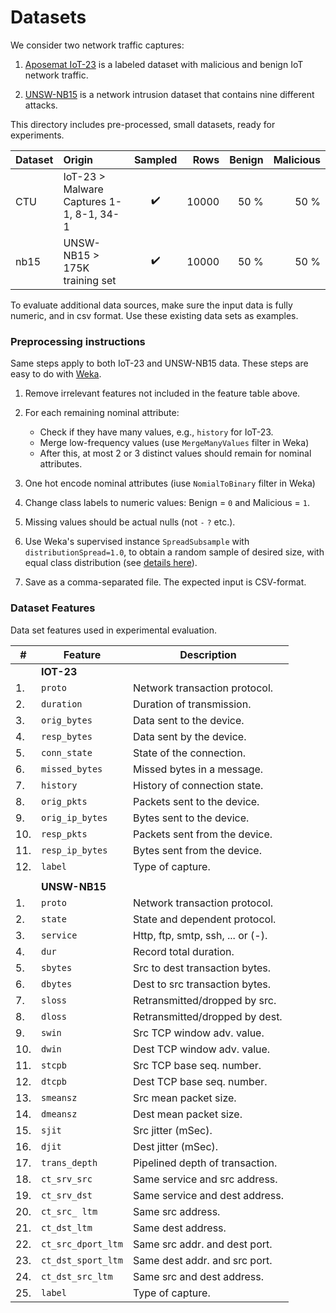 # Datasets

We consider two network traffic captures:

1. [Aposemat IoT-23](https://www.stratosphereips.org/datasets-iot23/) is a labeled dataset with malicious and benign IoT
   network traffic.

2. [UNSW-NB15](https://research.unsw.edu.au/projects/unsw-nb15-dataset) is a network intrusion dataset that contains
   nine different attacks.

This directory includes pre-processed, small datasets, ready for experiments.

| Dataset | Origin                                   | Sampled |  Rows | Benign | Malicious | 
|:--------|:-----------------------------------------|:-------:|------:|-------:|----------:|
| CTU     | IoT-23 > Malware Captures 1-1, 8-1, 34-1 |   ✔️    | 10000 |   50 % |      50 % |
| nb15    | UNSW-NB15 > 175K training set            |   ✔️    | 10000 |   50 % |      50 % |

To evaluate additional data sources, make sure the input data is fully numeric, and in csv format.
Use these existing data sets as examples.

### Preprocessing instructions

Same steps apply to both IoT-23 and UNSW-NB15 data. 
These steps are easy to do with [Weka](https://waikato.github.io/weka-wiki/downloading_weka/).

1. Remove irrelevant features not included in the feature table above.

2. For each remaining nominal attribute:
   - Check if they have many values, e.g., `history` for IoT-23.
   - Merge low-frequency values (use `MergeManyValues` filter in Weka)
   - After this, at most 2 or 3 distinct values should remain for nominal attributes.

3. One hot encode nominal attributes (iuse `NomialToBinary` filter in Weka)

4. Change class labels to numeric values: Benign = `0` and Malicious = `1`.

5. Missing values should be actual nulls (not `-` `?` etc.).

6. Use Weka's supervised instance `SpreadSubsample` with `distributionSpread=1.0`, 
   to obtain a random sample of desired size, with equal class distribution 
   (see [details here](https://waikato.github.io/weka-blog/posts/2019-01-30-sampling/)).

7. Save as a comma-separated file. The expected input is CSV-format.

### Dataset Features

Data set features used in experimental evaluation.

| #   | Feature            | Description                       |
|-----|--------------------|-----------------------------------|
|     | **IOT-23**         |                                   | 
| 1.  | `proto `           | Network transaction protocol.     |
| 2.  | `duration`         | Duration of transmission.         |
| 3.  | `orig_bytes `      | Data sent to the device.          |
| 4.  | `resp_bytes `      | Data sent by the device.          |
| 5.  | `conn_state `      | State of the connection.          |
| 6.  | `missed_bytes `    | Missed bytes in a message.        |
| 7.  | `history `         | History of connection state.      |
| 8.  | `orig_pkts`        | Packets sent to the device.       |
| 9.  | `orig_ip_bytes `   | Bytes sent to the device.         |
| 10. | `resp_pkts`        | Packets sent from the device.     |
| 11. | `resp_ip_bytes `   | Bytes sent from the device.       |
| 12. | `label `           | Type of capture.                  |
|     |                    |                                   |
|     | **UNSW-NB15**      |                                   | 
 | 1.  | `proto`            | Network transaction protocol.     |
 | 2.  | `state`            | State and dependent protocol.     |
 | 3.  | `service`          | Http, ftp, smtp, ssh, ... or (-). |
 | 4.  | `dur`              | Record total duration.            |
 | 5.  | `sbytes`           | Src to dest transaction bytes.    |
 | 6.  | `dbytes`           | Dest to src transaction bytes.    |
 | 7.  | `sloss`            | Retransmitted/dropped by src.     |
 | 8.  | `dloss`            | Retransmitted/dropped by dest.    |
 | 9.  | `swin`             | Src TCP window adv. value.        |
 | 10. | `dwin`             | Dest TCP window adv. value.       |
 | 11. | `stcpb`            | Src TCP base seq. number.         |
 | 12. | `dtcpb`            | Dest TCP base seq. number.        |
 | 13. | `smeansz`          | Src mean packet size.             |
 | 14. | `dmeansz`          | Dest mean packet size.            |
 | 15. | `sjit`             | Src jitter (mSec).                |
 | 16. | `djit`             | Dest jitter (mSec).               |
 | 17. | `trans_depth`      | Pipelined depth of transaction.   |
 | 18. | `ct_srv_src`       | Same service and src address.     |
 | 19. | `ct_srv_dst`       | Same service and dest address.    |
 | 20. | `ct_src_ ltm`      | Same src address.                 |
 | 21. | `ct_dst_ltm`       | Same dest address.                |
 | 22. | `ct_src_dport_ltm` | Same src addr. and dest port.     |
 | 23. | `ct_dst_sport_ltm` | Same dest addr. and src port.     |
 | 24. | `ct_dst_src_ltm`   | Same src and dest address.        |
 | 25. | `label`            | Type of capture.                  |

